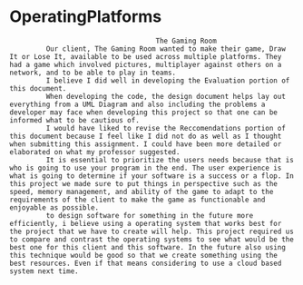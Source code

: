 # OperatingPlatforms
  
                                        The Gaming Room
             Our client, The Gaming Room wanted to make their game, Draw It or Lose It, available to be used across multiple platforms. They had a game which involved pictures, multiplayer against others on a network, and to be able to play in teams. 
             I believe I did well in developing the Evaluation portion of this document.
             When developing the code, the design document helps lay out everything from a UML Diagram and also including the problems a developer may face when developing this project so that one can be informed what to be cautious of.
             I would have liked to revise the Reccomendations portion of this document because I feel like I did not do as well as I thought when submitting this assignment. I could have been more detailed or elaborated on what my professor suggested. 
             It is essential to prioritize the users needs because that is who is going to use your program in the end. The user experience is what is going to determine if your software is a success or a flop. In this project we made sure to put things in perspective such as the speed, memory management, and ability of the game to adapt to the requirements of the client to make the game as functionable and enjoyable as possible.
             to design software for something in the future more efficiently, i believe using a operating system that works best for the project that we have to create will help. This project required us to compare and contrast the operating systems to see what would be the best one for this client and this software. In the future also using this technique would be good so that we create something using the best resources. Even if that means considering to use a cloud based system next time. 
